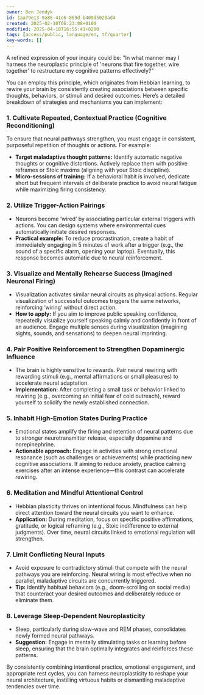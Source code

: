 ```yaml
---
owner: Ben Jendyk
id: 1aa79e13-9a86-41e6-869d-b409d5020ad4
created: 2025-02-10T06:23:08+0100
modified: 2025-04-18T16:55:41+0200
tags: [access/public, language/en, tf/quarter]
key-words: []
---
```


A refined expression of your inquiry could be: "In what manner may I harness the neuroplastic principle of 'neurons that fire together, wire together' to restructure my cognitive patterns effectively?"

You can employ this principle, which originates from Hebbian learning, to rewire your brain by consistently creating associations between specific thoughts, behaviors, or stimuli and desired outcomes. Here’s a detailed breakdown of strategies and mechanisms you can implement:

### **1. Cultivate Repeated, Contextual Practice (Cognitive Reconditioning)**
To ensure that neural pathways strengthen, you must engage in consistent, purposeful repetition of thoughts or actions. For example:
   - **Target maladaptive thought patterns:** Identify automatic negative thoughts or cognitive distortions. Actively replace them with positive reframes or Stoic maxims (aligning with your Stoic discipline).
   - **Micro-sessions of training:** If a behavioral habit is involved, dedicate short but frequent intervals of deliberate practice to avoid neural fatigue while maximizing firing consistency.

### **2. Utilize Trigger-Action Pairings**
   - Neurons become ‘wired’ by associating particular external triggers with actions. You can design systems where environmental cues automatically initiate desired responses.
   - **Practical example:** To reduce procrastination, create a habit of immediately engaging in 5 minutes of work after a trigger (e.g., the sound of a specific alarm, opening your laptop). Eventually, this response becomes automatic due to neural reinforcement.

### **3. Visualize and Mentally Rehearse Success (Imagined Neuronal Firing)**
   - Visualization activates similar neural circuits as physical actions. Regular visualization of successful outcomes triggers the same networks, reinforcing ‘wiring’ without direct action.
   - **How to apply:** If you aim to improve public speaking confidence, repeatedly visualize yourself speaking calmly and confidently in front of an audience. Engage multiple senses during visualization (imagining sights, sounds, and sensations) to deepen neural imprinting.

### **4. Pair Positive Reinforcement to Strengthen Dopaminergic Influence**
   - The brain is highly sensitive to rewards. Pair neural rewiring with rewarding stimuli (e.g., mental affirmations or small pleasures) to accelerate neural adaptation.
   - **Implementation:** After completing a small task or behavior linked to rewiring (e.g., overcoming an initial fear of cold outreach), reward yourself to solidify the newly established connection.

### **5. Inhabit High-Emotion States During Practice**
   - Emotional states amplify the firing and retention of neural patterns due to stronger neurotransmitter release, especially dopamine and norepinephrine.
   - **Actionable approach:** Engage in activities with strong emotional resonance (such as challenges or achievements) while practicing new cognitive associations. If aiming to reduce anxiety, practice calming exercises after an intense experience—this contrast can accelerate rewiring.

### **6. Meditation and Mindful Attentional Control**
   - Hebbian plasticity thrives on intentional focus. Mindfulness can help direct attention toward the neural circuits you want to enhance.
   - **Application:** During meditation, focus on specific positive affirmations, gratitude, or logical reframing (e.g., Stoic indifference to external judgments). Over time, neural circuits linked to emotional regulation will strengthen.

### **7. Limit Conflicting Neural Inputs**
   - Avoid exposure to contradictory stimuli that compete with the neural pathways you are reinforcing. Neural wiring is most effective when no parallel, maladaptive circuits are concurrently triggered.
   - **Tip:** Identify habitual behaviors (e.g., doom-scrolling on social media) that counteract your desired outcomes and deliberately reduce or eliminate them.

### **8. Leverage Sleep-Dependent Neuroplasticity**
   - Sleep, particularly during slow-wave and REM phases, consolidates newly formed neural pathways.
   - **Suggestion:** Engage in mentally stimulating tasks or learning before sleep, ensuring that the brain optimally integrates and reinforces these patterns.

By consistently combining intentional practice, emotional engagement, and appropriate rest cycles, you can harness neuroplasticity to reshape your neural architecture, instilling virtuous habits or dismantling maladaptive tendencies over time.